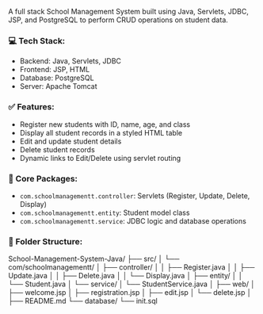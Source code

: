 A full stack School Management System built using Java, Servlets, JDBC, JSP, and PostgreSQL to perform CRUD operations on student data.

### 💻 Tech Stack:
- Backend: Java, Servlets, JDBC
- Frontend: JSP, HTML
- Database: PostgreSQL
- Server: Apache Tomcat

### ✅ Features:
- Register new students with ID, name, age, and class
- Display all student records in a styled HTML table
- Edit and update student details
- Delete student records
- Dynamic links to Edit/Delete using servlet routing

### 📁 Core Packages:
- `com.schoolmanagementt.controller`: Servlets (Register, Update, Delete, Display)
- `com.schoolmanagementt.entity`: Student model class
- `com.schoolmanagementt.service`: JDBC logic and database operations

### 📂 Folder Structure:
School-Management-System-Java/
├── src/
│   └── com/schoolmanagementt/
│       ├── controller/
│       │   ├── Register.java
│       │   ├── Update.java
│       │   ├── Delete.java
│       │   └── Display.java
│       ├── entity/
│       │   └── Student.java
│       └── service/
│           └── StudentService.java
│
├── web/
│   ├── welcome.jsp
│   ├── registration.jsp
│   ├── edit.jsp
│   └── delete.jsp
│
├── README.md
└── database/
    └── init.sql
